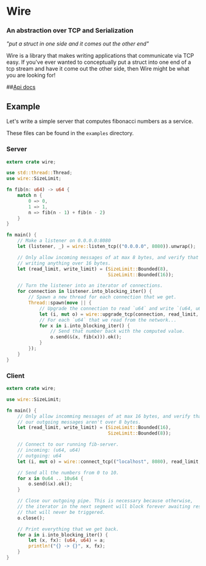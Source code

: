 # Wire
### An abstraction over TCP and Serialization

_"put a struct in one side and it comes out the other end"_

Wire is a library that makes writing applications that communicate via TCP easy.
If you've ever wanted to conceptually put a struct into one end of a tcp stream
and have it come out the other side, then Wire might be what you are looking for!

##[Api docs](http://tyoverby.com/wire/wire/index.html)

## Example
Let's write a simple server that computes fibonacci numbers as a service.

These files can be found in the `examples` directory.
### Server

```rust
extern crate wire;

use std::thread::Thread;
use wire::SizeLimit;

fn fib(n: u64) -> u64 {
    match n {
        0 => 0,
        1 => 1,
        n => fib(n - 1) + fib(n - 2)
    }
}

fn main() {
    // Make a listener on 0.0.0.0:8080
    let (listener, _) = wire::listen_tcp(("0.0.0.0", 8080)).unwrap();

    // Only allow incoming messages of at max 8 bytes, and verify that we aren't
    // writing anything over 16 bytes.
    let (read_limit, write_limit) = (SizeLimit::Bounded(8),
                                     SizeLimit::Bounded(16));

    // Turn the listener into an iterator of connections.
    for connection in listener.into_blocking_iter() {
        // Spawn a new thread for each connection that we get.
        Thread::spawn(move || {
            // Upgrade the connection to read `u64` and write `(u64, u64)`.
            let (i, mut o) = wire::upgrade_tcp(connection, read_limit, write_limit);
            // For each `u64` that we read from the network...
            for x in i.into_blocking_iter() {
                // Send that number back with the computed value.
                o.send(&(x, fib(x))).ok();
            }
        });
    }
}

```

### Client

```rust
extern crate wire;

use wire::SizeLimit;

fn main() {
    // Only allow incomming messages of at max 16 bytes, and verify that all of
    // our outgoing messages aren't over 8 bytes.
    let (read_limit, write_limit) = (SizeLimit::Bounded(16),
                                     SizeLimit::Bounded(8));

    // Connect to our running fib-server.
    // incoming: (u64, u64)
    // outgoing: u64
    let (i, mut o) = wire::connect_tcp(("localhost", 8080), read_limit, write_limit).unwrap();

    // Send all the numbers from 0 to 10.
    for x in 0u64 .. 10u64 {
        o.send(&x).ok();
    }

    // Close our outgoing pipe. This is necessary because otherwise,
    // the iterator in the next segment will block forever awaiting responses
    // that will never be triggered.
    o.close();

    // Print everything that we get back.
    for a in i.into_blocking_iter() {
        let (x, fx): (u64, u64) = a;
        println!("{} -> {}", x, fx);
    }
}

```


